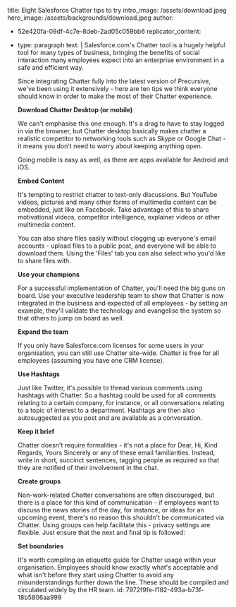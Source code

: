 title: Eight Salesforce Chatter tips to try
intro_image: /assets/download.jpeg
hero_image: /assets/backgrounds/download.jpeg
author:
  - 52e420fa-09df-4c7e-8deb-2ad05c059bb6
replicator_content:
  - 
    type: paragraph
    text: |
      Salesforce.com's Chatter tool is a hugely helpful tool for many types of business, bringing the benefits of social interaction many employees expect into an enterprise environment in a safe and efficient way.
      
      Since integrating Chatter fully into the latest version of Precursive, we've been using it extensively - here are ten tips we think everyone should know in order to make the most of their Chatter experience.
      
      <strong>Download Chatter Desktop (or mobile)</strong>
      
      We can't emphasise this one enough. It's a drag to have to stay logged in via the browser, but Chatter desktop basically makes chatter a realistic competitor to networking tools such as Skype or Google Chat - it means you don't need to worry about keeping anything open.
      
      Going mobile is easy as well, as there are apps available for Android and iOS.
      
      <strong>Embed Content</strong>
      
      It's tempting to restrict chatter to text-only discussions. But YouTube videos, pictures and many other forms of multimedia content can be embedded, just like on Facebook. Take advantage of this to share motivational videos, competitor intelligence, explainer videos or other multimedia content.
      
      You can also share files easily without clogging up everyone's email accounts - upload files to a public post, and everyone will be able to download them. Using the 'Files' tab you can also select who you'd like to share files with.
      
      <strong>Use your champions</strong>
      
      For a successful implementation of Chatter, you'll need the big guns on board. Use your executive leadership team to show that Chatter is now integrated in the business and expected of all employees - by setting an example, they'll validate the technology and evangelise the system so that others to jump on board as well.
      
      <strong>Expand the team</strong>
      
      If you only have Salesforce.com licenses for some users in your organisation, you can still use Chatter site-wide. Chatter is free for all employees (assuming you have one CRM license).
      
      <strong>Use Hashtags</strong>
      
      Just like Twitter, it's possible to thread various comments using hashtags with Chatter. So a hashtag could be used for all comments relating to a certain company, for instance, or all conversations relating to a topic of interest to a department. Hashtags are then also autosuggested as you post and are available as a conversation.
      
      <strong>Keep it brief</strong>
      
      Chatter doesn't require formalities - it's not a place for Dear, Hi, Kind Regards, Yours Sincerely or any of these email familiarities. Instead, write in short, succinct sentences, tagging people as required so that they are notified of their involvement in the chat.
      
      <strong>Create groups</strong>
      
      Non-work-related Chatter conversations are often discouraged, but there is a place for this kind of communication - if employees want to discuss the news stories of the day, for instance, or ideas for an upcoming event, there's no reason this shouldn't be communicated via Chatter. Using groups can help facilitate this - privacy settings are flexible. Just ensure that the next and final tip is followed:
      
      <strong>Set boundaries</strong>
      
      It's worth compiling an etiquette guide for Chatter usage within your organisation. Employees should know exactly what's acceptable and what isn't before they start using Chatter to avoid any misunderstandings further down the line. These should be compiled and circulated widely by the HR team.
id: 7972f9fe-f182-493a-b73f-18b5806aa999
